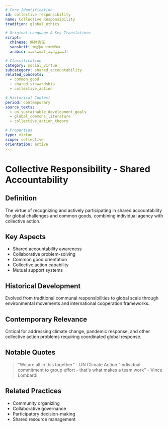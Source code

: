 ```yaml
---
# Core Identification
id: collective-responsibility
name: Collective Responsibility
tradition: global_ethics

# Original Language & Key Translations
script:
  chinese: 集体责任
  sanskrit: सामूहिक_उत्तरदायित्व
  arabic: المسؤولية_الجماعية

# Classification
category: social_virtue
subcategory: shared_accountability
related_concepts:
  - common_good
  - shared_stewardship
  - collective_action

# Historical Context
period: contemporary
source_texts:
  - un_sustainable_development_goals
  - global_commons_literature
  - collective_action_theory

# Properties
type: virtue
scope: collective
orientation: active
---
```


# Collective Responsibility - Shared Accountability

## Definition
The virtue of recognizing and actively participating in shared accountability for global challenges and common goods, combining individual agency with collective action.

## Key Aspects
- Shared accountability awareness
- Collaborative problem-solving
- Common good orientation
- Collective action capability
- Mutual support systems

## Historical Development
Evolved from traditional communal responsibilities to global scale through environmental movements and international cooperation frameworks.

## Contemporary Relevance
Critical for addressing climate change, pandemic response, and other collective action problems requiring coordinated global response.

## Notable Quotes
> "We are all in this together" - UN Climate Action
> "Individual commitment to group effort - that's what makes a team work" - Vince Lombardi

## Related Practices
- Community organizing
- Collaborative governance
- Participatory decision-making
- Shared resource management
